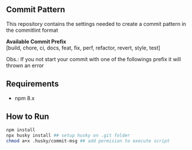## Commit Pattern
This repository contains the settings needed to create a commit pattern in the commitlint format

**Available Commit Prefix** <br />
[build, chore, ci, docs, feat, fix, perf, refactor, revert, style, test]
<br />

Obs.: If you not start your commit with one of the followings prefix it will thrown an error

## Requirements
- npm 8.x

## How to Run
```bash
npm install
npx husky install ## setup husky on .git folder 
chmod a+x .husky/commit-msg ## add permision to execute script
```

